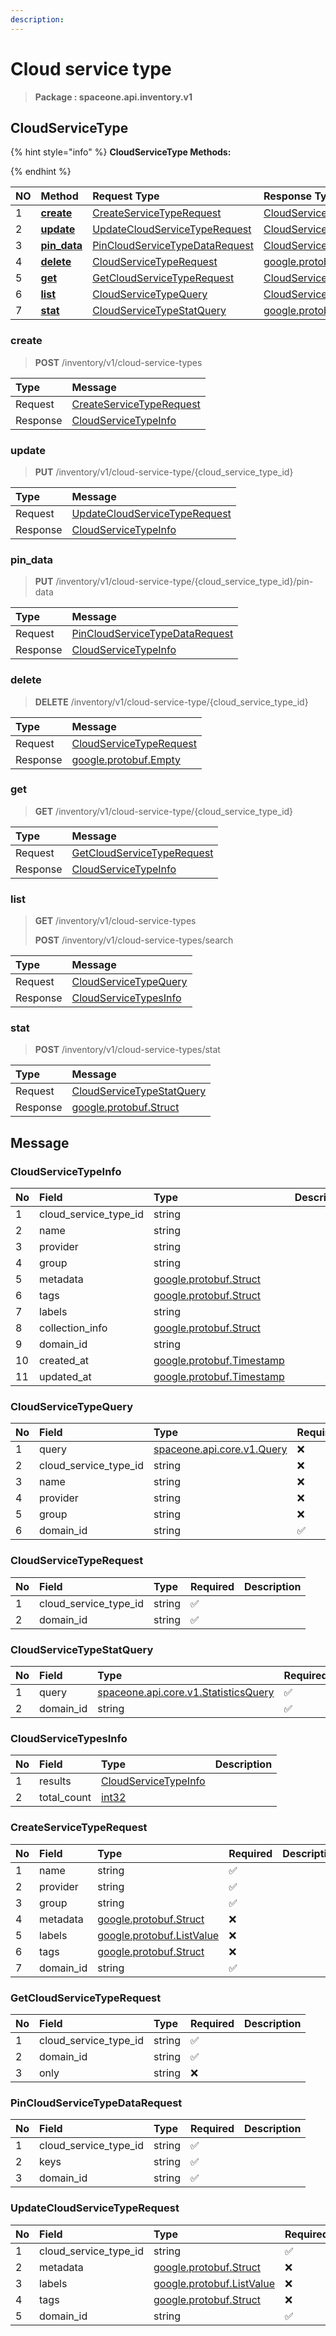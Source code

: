 ```yaml
---
description:  
---
```

# Cloud service type

>  **Package : spaceone.api.inventory.v1**

## CloudServiceType

{% hint style="info" %}
**CloudServiceType Methods:**

{%  endhint %}


| NO |  Method | Request Type | Response Type | Description |
| :--- | :--- | :--- | :--- | :--- |
| 1 | [**create**](cloud-service-type.md#create)|   [CreateServiceTypeRequest](cloud-service-type.md#createservicetyperequest) |   [CloudServiceTypeInfo](cloud-service-type.md#cloudservicetypeinfo) |  |
| 2 | [**update**](cloud-service-type.md#update)|   [UpdateCloudServiceTypeRequest](cloud-service-type.md#updatecloudservicetyperequest) |   [CloudServiceTypeInfo](cloud-service-type.md#cloudservicetypeinfo) |  |
| 3 | [**pin_data**](cloud-service-type.md#pin_data)|   [PinCloudServiceTypeDataRequest](cloud-service-type.md#pincloudservicetypedatarequest) |   [CloudServiceTypeInfo](cloud-service-type.md#cloudservicetypeinfo) |  |
| 4 | [**delete**](cloud-service-type.md#delete)|   [CloudServiceTypeRequest](cloud-service-type.md#cloudservicetyperequest) |  [google.protobuf.Empty](https://github.com/protocolbuffers/protobuf/blob/master/src/google/protobuf/empty.proto)|  |
| 5 | [**get**](cloud-service-type.md#get)|   [GetCloudServiceTypeRequest](cloud-service-type.md#getcloudservicetyperequest) |   [CloudServiceTypeInfo](cloud-service-type.md#cloudservicetypeinfo) |  |
| 6 | [**list**](cloud-service-type.md#list)|   [CloudServiceTypeQuery](cloud-service-type.md#cloudservicetypequery) |   [CloudServiceTypesInfo](cloud-service-type.md#cloudservicetypesinfo) |  |
| 7 | [**stat**](cloud-service-type.md#stat)|   [CloudServiceTypeStatQuery](cloud-service-type.md#cloudservicetypestatquery) |  [google.protobuf.Struct](https://github.com/protocolbuffers/protobuf/blob/master/src/google/protobuf/struct.proto)|  | 
 

 
### create
> **POST** /inventory/v1/cloud-service-types
>


| Type | Message |
| :--- | :--- |
| Request | [CreateServiceTypeRequest](cloud-service-type.md#createservicetyperequest) |
| Response |  [CloudServiceTypeInfo](cloud-service-type.md#cloudservicetypeinfo)  |
 
 

 
### update
> **PUT** /inventory/v1/cloud-service-type/{cloud_service_type_id}
>


| Type | Message |
| :--- | :--- |
| Request | [UpdateCloudServiceTypeRequest](cloud-service-type.md#updatecloudservicetyperequest) |
| Response |  [CloudServiceTypeInfo](cloud-service-type.md#cloudservicetypeinfo)  |
 
 

 
### pin_data
> **PUT** /inventory/v1/cloud-service-type/{cloud_service_type_id}/pin-data
>


| Type | Message |
| :--- | :--- |
| Request | [PinCloudServiceTypeDataRequest](cloud-service-type.md#pincloudservicetypedatarequest) |
| Response |  [CloudServiceTypeInfo](cloud-service-type.md#cloudservicetypeinfo)  |
 
 

 
### delete
> **DELETE** /inventory/v1/cloud-service-type/{cloud_service_type_id}
>


| Type | Message |
| :--- | :--- |
| Request | [CloudServiceTypeRequest](cloud-service-type.md#cloudservicetyperequest) |
| Response | [google.protobuf.Empty](https://github.com/protocolbuffers/protobuf/blob/master/src/google/protobuf/empty.proto) |
 
 

 
### get
> **GET** /inventory/v1/cloud-service-type/{cloud_service_type_id}
>


| Type | Message |
| :--- | :--- |
| Request | [GetCloudServiceTypeRequest](cloud-service-type.md#getcloudservicetyperequest) |
| Response |  [CloudServiceTypeInfo](cloud-service-type.md#cloudservicetypeinfo)  |
 
 

 
### list
> **GET** /inventory/v1/cloud-service-types
>
> **POST** /inventory/v1/cloud-service-types/search



| Type | Message |
| :--- | :--- |
| Request | [CloudServiceTypeQuery](cloud-service-type.md#cloudservicetypequery) |
| Response |  [CloudServiceTypesInfo](cloud-service-type.md#cloudservicetypesinfo)  |
 
 

 
### stat
> **POST** /inventory/v1/cloud-service-types/stat
>


| Type | Message |
| :--- | :--- |
| Request | [CloudServiceTypeStatQuery](cloud-service-type.md#cloudservicetypestatquery) |
| Response | [google.protobuf.Struct](https://github.com/protocolbuffers/protobuf/blob/master/src/google/protobuf/struct.proto) |


## 

## Message

### CloudServiceTypeInfo
| No | Field | Type |  Description |
| :--- | :--- | :--- | :--- |
| 1 | cloud_service_type_id |string| |
| 2 | name |string| |
| 3 | provider |string| |
| 4 | group |string| |
| 5 | metadata |[google.protobuf.Struct](https://github.com/protocolbuffers/protobuf/blob/master/src/google/protobuf/struct.proto)| |
| 6 | tags |[google.protobuf.Struct](https://github.com/protocolbuffers/protobuf/blob/master/src/google/protobuf/struct.proto)| |
| 7 | labels |string| |
| 8 | collection_info |[google.protobuf.Struct](https://github.com/protocolbuffers/protobuf/blob/master/src/google/protobuf/struct.proto)| |
| 9 | domain_id |string| |
| 10 | created_at |[google.protobuf.Timestamp](https://github.com/protocolbuffers/protobuf/blob/master/src/google/protobuf/timestamp.proto)| |
| 11 | updated_at |[google.protobuf.Timestamp](https://github.com/protocolbuffers/protobuf/blob/master/src/google/protobuf/timestamp.proto)| |

### CloudServiceTypeQuery
| No | Field | Type | Required | Description |
| :--- | :--- | :--- | :--- | :--- |
| 1 | query |[spaceone.api.core.v1.Query](https://spaceone-dev.gitbook.io/api-reference/common-v1/search-query)|❌| |
| 2 | cloud_service_type_id |string|❌| |
| 3 | name |string|❌| |
| 4 | provider |string|❌| |
| 5 | group |string|❌| |
| 6 | domain_id |string|✅| |

### CloudServiceTypeRequest
| No | Field | Type | Required | Description |
| :--- | :--- | :--- | :--- | :--- |
| 1 | cloud_service_type_id |string|✅| |
| 2 | domain_id |string|✅| |

### CloudServiceTypeStatQuery
| No | Field | Type | Required | Description |
| :--- | :--- | :--- | :--- | :--- |
| 1 | query |[spaceone.api.core.v1.StatisticsQuery](https://spaceone-dev.gitbook.io/api-reference/common-v1/statistics-query)|✅| |
| 2 | domain_id |string|✅| |

### CloudServiceTypesInfo
| No | Field | Type |  Description |
| :--- | :--- | :--- | :--- |
| 1 | results |[CloudServiceTypeInfo](cloud-service-type.md#cloudservicetypeinfo)| |
| 2 | total_count |[int32](https://github.com/protocolbuffers/protobuf/blob/master/src/google/protobuf/type.proto)| |

### CreateServiceTypeRequest
| No | Field | Type | Required | Description |
| :--- | :--- | :--- | :--- | :--- |
| 1 | name |string|✅| |
| 2 | provider |string|✅| |
| 3 | group |string|✅| |
| 4 | metadata |[google.protobuf.Struct](https://github.com/protocolbuffers/protobuf/blob/master/src/google/protobuf/struct.proto)|❌| |
| 5 | labels |[google.protobuf.ListValue](https://developers.google.com/protocol-buffers/docs/reference/overview)|❌| |
| 6 | tags |[google.protobuf.Struct](https://github.com/protocolbuffers/protobuf/blob/master/src/google/protobuf/struct.proto)|❌| |
| 7 | domain_id |string|✅| |

### GetCloudServiceTypeRequest
| No | Field | Type | Required | Description |
| :--- | :--- | :--- | :--- | :--- |
| 1 | cloud_service_type_id |string|✅| |
| 2 | domain_id |string|✅| |
| 3 | only |string|❌| |

### PinCloudServiceTypeDataRequest
| No | Field | Type | Required | Description |
| :--- | :--- | :--- | :--- | :--- |
| 1 | cloud_service_type_id |string|✅| |
| 2 | keys |string|✅| |
| 3 | domain_id |string|✅| |

### UpdateCloudServiceTypeRequest
| No | Field | Type | Required | Description |
| :--- | :--- | :--- | :--- | :--- |
| 1 | cloud_service_type_id |string|✅| |
| 2 | metadata |[google.protobuf.Struct](https://github.com/protocolbuffers/protobuf/blob/master/src/google/protobuf/struct.proto)|❌| |
| 3 | labels |[google.protobuf.ListValue](https://developers.google.com/protocol-buffers/docs/reference/overview)|❌| |
| 4 | tags |[google.protobuf.Struct](https://github.com/protocolbuffers/protobuf/blob/master/src/google/protobuf/struct.proto)|❌| |
| 5 | domain_id |string|✅| |
